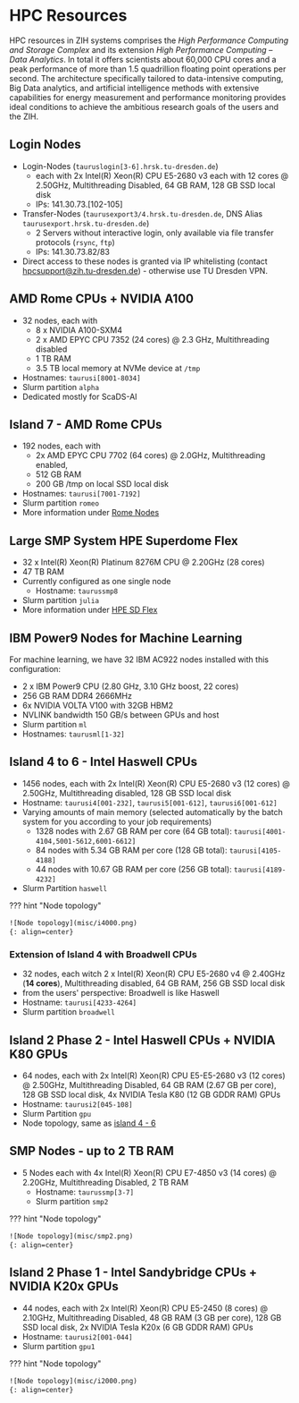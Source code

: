 # HPC Resources

HPC resources in ZIH systems comprises the *High Performance Computing and Storage Complex* and its
extension *High Performance Computing – Data Analytics*. In total it offers scientists
about 60,000 CPU cores and a peak performance of more than 1.5 quadrillion floating point
operations per second. The architecture specifically tailored to data-intensive computing, Big Data
analytics, and artificial intelligence methods with extensive capabilities for energy measurement
and performance monitoring provides ideal conditions to achieve the ambitious research goals of the
users and the ZIH.

## Login Nodes

- Login-Nodes (`tauruslogin[3-6].hrsk.tu-dresden.de`)
  - each with 2x Intel(R) Xeon(R) CPU E5-2680 v3 each with 12 cores
    @ 2.50GHz, Multithreading Disabled, 64 GB RAM, 128 GB SSD local disk
  - IPs: 141.30.73.\[102-105\]
- Transfer-Nodes (`taurusexport3/4.hrsk.tu-dresden.de`, DNS Alias
  `taurusexport.hrsk.tu-dresden.de`)
  - 2 Servers without interactive login, only available via file transfer protocols (`rsync`, `ftp`)
  - IPs: 141.30.73.82/83
- Direct access to these nodes is granted via IP whitelisting (contact
  hpcsupport@zih.tu-dresden.de) - otherwise use TU Dresden VPN.

## AMD Rome CPUs + NVIDIA A100

- 32 nodes, each with
  - 8 x NVIDIA A100-SXM4
  - 2 x AMD EPYC CPU 7352 (24 cores) @ 2.3 GHz, Multithreading disabled
  - 1 TB RAM
  - 3.5 TB local memory at NVMe device at `/tmp`
- Hostnames: `taurusi[8001-8034]`
- Slurm partition `alpha`
- Dedicated mostly for ScaDS-AI

## Island 7 - AMD Rome CPUs

- 192 nodes, each with
  - 2x AMD EPYC CPU 7702 (64 cores) @ 2.0GHz, Multithreading
    enabled,
  - 512 GB RAM
  - 200 GB /tmp on local SSD local disk
- Hostnames: `taurusi[7001-7192]`
- Slurm partition `romeo`
- More information under [Rome Nodes](rome_nodes.md)

## Large SMP System HPE Superdome Flex

- 32 x Intel(R) Xeon(R) Platinum 8276M CPU @ 2.20GHz (28 cores)
- 47 TB RAM
- Currently configured as one single node
  - Hostname: `taurussmp8`
- Slurm partition `julia`
- More information under [HPE SD Flex](sd_flex.md)

## IBM Power9 Nodes for Machine Learning

For machine learning, we have 32 IBM AC922 nodes installed with this configuration:

- 2 x IBM Power9 CPU (2.80 GHz, 3.10 GHz boost, 22 cores)
- 256 GB RAM DDR4 2666MHz
- 6x NVIDIA VOLTA V100 with 32GB HBM2
- NVLINK bandwidth 150 GB/s between GPUs and host
- Slurm partition `ml`
- Hostnames: `taurusml[1-32]`

## Island 4 to 6 - Intel Haswell CPUs

- 1456 nodes, each with 2x Intel(R) Xeon(R) CPU E5-2680 v3 (12 cores)
  @ 2.50GHz, Multithreading disabled, 128 GB SSD local disk
- Hostname: `taurusi4[001-232]`, `taurusi5[001-612]`,
  `taurusi6[001-612]`
- Varying amounts of main memory (selected automatically by the batch
  system for you according to your job requirements)
  - 1328 nodes with 2.67 GB RAM per core (64 GB total):
    `taurusi[4001-4104,5001-5612,6001-6612]`
  - 84 nodes with 5.34 GB RAM per core (128 GB total):
    `taurusi[4105-4188]`
  - 44 nodes with 10.67 GB RAM per core (256 GB total):
    `taurusi[4189-4232]`
- Slurm Partition `haswell`

??? hint "Node topology"

    ![Node topology](misc/i4000.png)
    {: align=center}

### Extension of Island 4 with Broadwell CPUs

* 32 nodes, each witch 2 x Intel(R) Xeon(R) CPU E5-2680 v4 @ 2.40GHz
  (**14 cores**), Multithreading disabled, 64 GB RAM, 256 GB SSD local disk
* from the users' perspective: Broadwell is like Haswell
* Hostname: `taurusi[4233-4264]`
* Slurm partition `broadwell`

## Island 2 Phase 2 - Intel Haswell CPUs + NVIDIA K80 GPUs

* 64 nodes, each with 2x Intel(R) Xeon(R) CPU E5-E5-2680 v3 (12 cores)
  @ 2.50GHz, Multithreading Disabled, 64 GB RAM (2.67 GB per core),
  128 GB SSD local disk, 4x NVIDIA Tesla K80 (12 GB GDDR RAM) GPUs
* Hostname: `taurusi2[045-108]`
* Slurm Partition `gpu`
* Node topology, same as [island 4 - 6](#island-4-to-6-intel-haswell-cpus)

## SMP Nodes - up to 2 TB RAM

- 5 Nodes each with 4x Intel(R) Xeon(R) CPU E7-4850 v3 (14 cores) @
  2.20GHz, Multithreading Disabled, 2 TB RAM
  - Hostname: `taurussmp[3-7]`
  - Slurm partition `smp2`

??? hint "Node topology"

    ![Node topology](misc/smp2.png)
    {: align=center}

## Island 2 Phase 1 - Intel Sandybridge CPUs + NVIDIA K20x GPUs

- 44 nodes, each with 2x Intel(R) Xeon(R) CPU E5-2450 (8 cores) @
  2.10GHz, Multithreading Disabled, 48 GB RAM (3 GB per core), 128 GB
  SSD local disk, 2x NVIDIA Tesla K20x (6 GB GDDR RAM) GPUs
- Hostname: `taurusi2[001-044]`
- Slurm partition `gpu1`

??? hint "Node topology"

    ![Node topology](misc/i2000.png)
    {: align=center}
